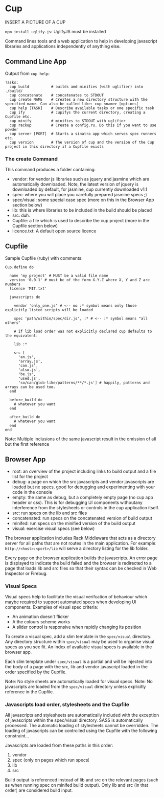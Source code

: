 # Cup

INSERT A PICTURE OF A CUP

`npm install uglify-js`: UglifyJS must be installed

Command lines tools and a web application to help in developing javascript libraries and applications independently of anything else.


## Command Line App

Output from `cup help`:

    Tasks:
      cup build          # builds and minifies (with uglifier) into ./build/
      cup concatenate    # concatenates to STDOUT
      cup create NAME    # Creates a new directory structure with the specified name. Can also be called like: cup <name> [options]
      cup help [TASK]    # Describe available tasks or one specific task
      cup ify            # cupifys the current directory, creating a Cupfile etc.
      cup minify         # minifies to STDOUT with uglifier
      cup rackup         # Create a config.ru. Do this if you want to use powder
      cup server [PORT]  # Starts a sinatra app which serves spec runners etc.
      cup version        # The version of cup and the version of the Cup project in this directory if a Cupfile exists



### The create Command

This command produces a folder containing:

* vendor: for vendor js libraries such as jquery and jasmine which are automatically downloaded. Note, the latest version of jquery is downloaded by default, for jasmine, cup currently downloaded v1.1
* spec: where you will place you carefully prepared jasmine specs ;)
* spec/visual: some special case spec (more on this in the Browser App section below)
* lib: this is where libraries to be included in the build should be placed
* src: duh.
* Cupfile: a file which is used to describe the cup project (more in the Cupfile section below)
* licence.txt: A default open source licence


## Cupfile

Sample Cupfile (ruby) with comments:

    Cup.define do

      name 'my project' # MUST be a valid file name
      version '0.0.1' # must be of the form X.Y.Z where X, Y and Z are numbers
      licence 'MIT.txt'

      javascripts do

        vendor 'only_one.js' # <-- no :* symbol means only those explicitly listed scripts will be loaded

        spec 'path/within/spec/dir.js', :* # <-- :* symbol means "all others"

        # if lib load order was not explicitly declared cup defaults to the equivalent:

        lib :*

        src [
          'an.js',
          'array.js',
          'can.js',
          'also.js',
          'be.js',
          'used.js',
          'so/can/glob-like/patterns/**/*.js'] # happily, patterns and arrays can be used too.
      end

      before_build do
        # whatever you want
      end

      after_build do
        # whatever you want
      end
    end

Note: Multiple inclusions of the same javascript result in the omission of all but the first reference

## Browser App

* root: an overview of the project including links to build output and a file list for the project
* debug: a page on which the src javascripts and vendor javascripts are loaded but no specs, good for debugging and experimenting with your code in the console
* empty: the same as debug, but a completely empty page (no cup app header or css). This is for debugging UI components withoutany interference from the stylesheets or controls in the cup application itself.
* src: run specs on the lib and src files
* concatenated: run specs on the concatenated version of build output
* minifed: run specs on the minified version of the build output
* visual: exercise visual specs (see below)


The browser application includes Rack Middleware that acts as a directory server for all paths that are not routes in the main application. For example: `http://<host>:<port>/lib` will serve a directory listing for the lib folder.

Every page on the browser application builds the javascripts. An error page is displayed to indicate the build failed and the browser is redirected to a page that loads lib and src files so that their syntax can be checked in Web Inspector or Firebug.

### Visual Specs

Visual specs help to facilitate the visual verifcation of behaviour which maybe required to support automated specs when developing UI components. Examples of visual spec criteria:

* An animation doesn't flicker
* A the colours scheme works
* A slider control is responsive when rapidly changing its position

To create a visual spec, add a slim template in the `spec/visual` directory. Any directory structure within `spec/visual` may be used to organise visual specs as you see fit. An index of available visual specs is available in the browser app.

Each slim template under `spec/visual` is a partial and will be injected into the body of a page with the src, lib and vendor javascript loaded in the order specified by the Cupfile.


Note: No style sheets are automatically loaded for visual specs.
Note: No javascripts are loaded from the `spec/visual` directory unless explicitly reference in the Cupfile.


### Javascripts load order, stylesheets and the Cupfile

All javascripts and stylesheets are automatically included with the exception of javascripts within the spec/visual directory.
SASS is automatically processed. The automatic loading of stylesheets cannot be overridden.
The loading of javascripts can be controlled using the Cupfile with the following constraint...

Javascripts are loaded from these paths in this order:

1. vendor
2. spec (only on pages which run specs)
3. lib
4. src

Build output is referenced instead of lib and src on the relevant pages (such as when running spec on minifed build output). Only lib and src (in that order) are considered build input.

